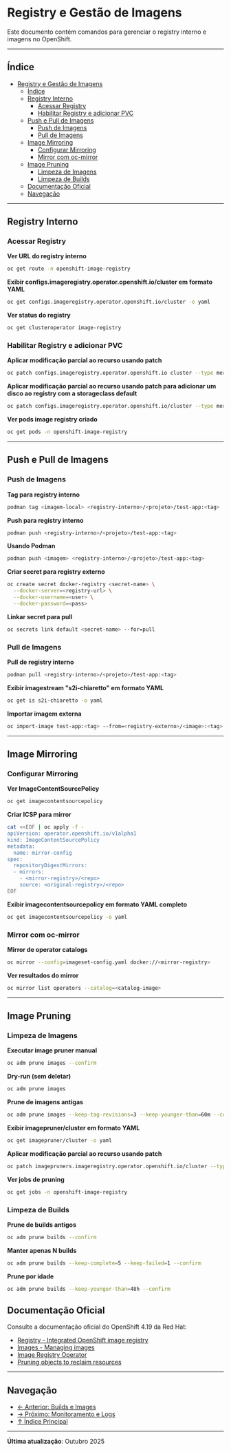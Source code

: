 # Registry e Gestão de Imagens

Este documento contém comandos para gerenciar o registry interno e imagens no OpenShift.

---

## Índice

- [Registry e Gestão de Imagens](#registry-e-gestão-de-imagens)
  - [Índice](#índice)
  - [Registry Interno](#registry-interno)
    - [Acessar Registry](#acessar-registry)
    - [Habilitar Registry e adicionar PVC](#habilitar-registry-e-adicionar-pvc)
  - [Push e Pull de Imagens](#push-e-pull-de-imagens)
    - [Push de Imagens](#push-de-imagens)
    - [Pull de Imagens](#pull-de-imagens)
  - [Image Mirroring](#image-mirroring)
    - [Configurar Mirroring](#configurar-mirroring)
    - [Mirror com oc-mirror](#mirror-com-oc-mirror)
  - [Image Pruning](#image-pruning)
    - [Limpeza de Imagens](#limpeza-de-imagens)
    - [Limpeza de Builds](#limpeza-de-builds)
  - [Documentação Oficial](#documentação-oficial)
  - [Navegação](#navegação)
---

## Registry Interno

### Acessar Registry
**Ver URL do registry interno**

```bash
oc get route -n openshift-image-registry
```

**Exibir configs.imageregistry.operator.openshift.io/cluster em formato YAML**

```bash
oc get configs.imageregistry.operator.openshift.io/cluster -o yaml
```

**Ver status do registry**

```bash
oc get clusteroperator image-registry
```

### Habilitar Registry e adicionar PVC 
**Aplicar modificação parcial ao recurso usando patch**

```bash
oc patch configs.imageregistry.operator.openshift.io cluster --type merge --patch '{"spec":{"managementState":"Managed"}}'
```

**Aplicar modificação parcial ao recurso usando patch para adicionar um disco ao registry com a storageclass default**

```bash
oc patch configs.imageregistry.operator.openshift.io/cluster --type merge -p '{"spec":{"storage":{"pvc":{"claim":""}}}}'
```

**Ver pods image registry criado**

```bash
oc get pods -n openshift-image-registry
```
---

## Push e Pull de Imagens

### Push de Imagens
**Tag para registry interno**

```bash ignore-test
podman tag <imagem-local> <registry-interno>/<projeto>/test-app:<tag>
```

**Push para registry interno**

```bash ignore-test
podman push <registry-interno>/<projeto>/test-app:<tag>
```

**Usando Podman**

```bash ignore-test
podman push <imagem> <registry-interno>/<projeto>/test-app:<tag>
```

**Criar secret para registry externo**

```bash ignore-test
oc create secret docker-registry <secret-name> \
  --docker-server=<registry-url> \
  --docker-username=<user> \
  --docker-password=<pass>
```

**Linkar secret para pull**

```bash ignore-test
oc secrets link default <secret-name> --for=pull
```

### Pull de Imagens
**Pull de registry interno**

```bash ignore-test
podman pull <registry-interno>/<projeto>/test-app:<tag>
```

**Exibir imagestream "s2i-chiaretto" em formato YAML**

```bash
oc get is s2i-chiaretto -o yaml
```

**Importar imagem externa**

```bash ignore-test
oc import-image test-app:<tag> --from=<registry-externo>/<image>:<tag> --confirm
```

---

## Image Mirroring

### Configurar Mirroring
**Ver ImageContentSourcePolicy**

```bash
oc get imagecontentsourcepolicy
```

**Criar ICSP para mirror**

```bash ignore-test
cat <<EOF | oc apply -f -
apiVersion: operator.openshift.io/v1alpha1
kind: ImageContentSourcePolicy
metadata:
  name: mirror-config
spec:
  repositoryDigestMirrors:
  - mirrors:
    - <mirror-registry>/<repo>
    source: <original-registry>/<repo>
EOF
```

**Exibir imagecontentsourcepolicy em formato YAML completo**

```bash
oc get imagecontentsourcepolicy -o yaml
```

### Mirror com oc-mirror
**Mirror de operator catalogs**

```bash ignore-test
oc mirror --config=imageset-config.yaml docker://<mirror-registry>
```

**Ver resultados do mirror**

```bash ignore-test
oc mirror list operators --catalog=<catalog-image>
```

---

## Image Pruning

### Limpeza de Imagens
**Executar image pruner manual**

```bash ignore-test
oc adm prune images --confirm
```

**Dry-run (sem deletar)**

```bash ignore-test
oc adm prune images
```

**Prune de imagens antigas**

```bash ignore-test
oc adm prune images --keep-tag-revisions=3 --keep-younger-than=60m --confirm
```

**Exibir imagepruner/cluster em formato YAML**

```bash
oc get imagepruner/cluster -o yaml
```

**Aplicar modificação parcial ao recurso usando patch**

```bash
oc patch imagepruners.imageregistry.operator.openshift.io/cluster --type merge -p '{"spec":{"schedule":"0 0 * * *","suspend":false,"keepTagRevisions":3}}'
```

**Ver jobs de pruning**

```bash
oc get jobs -n openshift-image-registry
```

### Limpeza de Builds
**Prune de builds antigos**

```bash ignore-test
oc adm prune builds --confirm
```

**Manter apenas N builds**

```bash ignore-test
oc adm prune builds --keep-complete=5 --keep-failed=1 --confirm
```

**Prune por idade**

```bash ignore-test
oc adm prune builds --keep-younger-than=48h --confirm
```

## Documentação Oficial

Consulte a documentação oficial do OpenShift 4.19 da Red Hat:

- <a href="https://docs.redhat.com/en/documentation/openshift_container_platform/4.19/html/registry">Registry - Integrated OpenShift image registry</a>
- <a href="https://docs.redhat.com/en/documentation/openshift_container_platform/4.19/html/images">Images - Managing images</a>
- <a href="https://docs.redhat.com/en/documentation/openshift_container_platform/4.19/html/registry/configuring-registry-operator">Image Registry Operator</a>
- <a href="https://docs.redhat.com/en/documentation/openshift_container_platform/4.19/html/building_applications">Pruning objects to reclaim resources</a>
---


## Navegação

- [← Anterior: Builds e Images](09-builds-images.md)
- [→ Próximo: Monitoramento e Logs](11-monitoramento-logs.md)
- [↑ Índice Principal](README.md)

---

**Última atualização**: Outubro 2025
